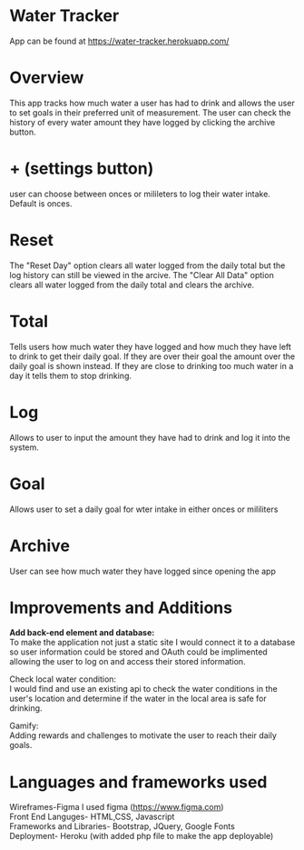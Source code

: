 # Water Tracker

App can be found at https://water-tracker.herokuapp.com/

# Overview

This app tracks how much water a user has had to drink and allows the user to set goals in their preferred unit of measurement. The user can check the history of every water amount they have logged by clicking the archive button.  


# + (settings button)
user can choose between onces or milileters to log their water intake. Default is onces.

# Reset
The "Reset Day" option clears all water logged from the daily total but the log history can still be viewed in the arcive.
The "Clear All Data" option clears all water logged from the daily total and clears the archive.

# Total
Tells users how much water they have logged and how much they have left to drink to get their daily goal. If they are over their goal the amount over the daily goal is shown instead. If they are close to drinking too much water in a day it tells them to stop drinking. 

# Log
Allows to user to input the amount they have had to drink and log it into the system.

# Goal
Allows user to set a daily goal for wter intake in either onces or mililiters

# Archive
User can see how much water they have logged since opening the app

# Improvements and Additions

<strong>Add back-end element and database:</strong><br>
To make the application not just a static site I would connect it to a database so user information could be stored and OAuth could be implimented allowing the user to log on and access their stored information.

Check local water condition: <br>
I would find and use an existing api to check the water conditions in the user's location and determine if the water in the local area is safe for drinking. 

Gamify:<br>
Adding rewards and challenges to motivate the user to reach their daily goals.

# Languages and frameworks used

Wireframes-Figma I used figma (https://www.figma.com)<br>
Front End Languges- HTML,CSS, Javascript<br>
Frameworks and Libraries- Bootstrap, JQuery, Google Fonts<br>
Deployment- Heroku (with added php file to make the app deployable) <br>
